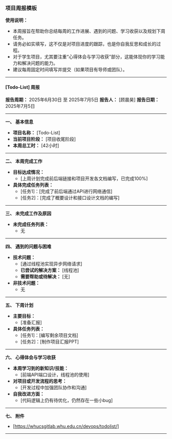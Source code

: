 ﻿### 项目周报模板

**使用说明：**
*   本周报旨在帮助你总结每周的工作进展、遇到的问题、学习收获以及规划下周任务。
*   请务必如实填写，这不仅是对项目进度的跟踪，也是你自我反思和成长的过程。
*   对于学生项目，尤其要注重“心得体会与学习收获”部分，这能体现你的学习能力和解决问题的能力。
*   建议每周固定时间填写并提交（如果项目有导师或团队）。

---

#### **[Todo-List] 周报**

**报告周期：** 2025年6月30日 至 2025年7月5日
**报告人：** [顾晨昊]
**报告日期：** 2025年7月5日

---

**一、 基本信息**

*   **项目名称：** [Todo-List]
*   **当前项目阶段：** [项目收尾阶段]
*   **本周总工时：** [42小时]

---

**二、 本周完成工作**

*   **目标达成情况：**
    *   [上周计划完成前后端链接和项目开发各文档编写，已完成100%]
*   **具体完成任务列表：**
    *   [任务1]：[完成了前后端通过API进行网络通信]
    *   [任务2]：[完成了概要设计和接口设计文档的编写]

---

**三、 未完成工作及原因**

*   **未完成任务列表：**
    *   无

---

**四、 遇到的问题与困难**

*   **技术问题：**
    *   [通过线程池实现异步网络请求]
    *   **已尝试的解决方案：** [线程池]
    *   **需要帮助或待解决：** [无]
*   **非技术问题：**
    *   无

---

**五、 下周计划**

*   **主要目标：**
    *   [准备汇报]
*   **具体任务列表：**
    *   [任务1]：[编写剩余项目文档]
    *   [任务2]：[制作项目汇报PPT]

---

**六、 心得体会与学习收获**

*   **本周学习到的新知识/技能：**
    *   [前端API端口设计，线程池的使用]
*   **对项目或开发流程的思考：**
    *   [开发过程中加强团队协作和沟通]
*   **自我改进方面：**
    *   [代码逻辑上仍有待优化，仍然存在一些小bug]

---

**七、 附件**

*   [https://whucsgitlab.whu.edu.cn/devops/todolist/]

---

